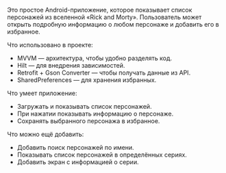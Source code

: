 Это простое Android-приложение, которое показывает список персонажей из вселенной «Rick and Morty». 
Пользователь может открыть подробную информацию о любом персонаже и добавить его в избранное.

Что использовано в проекте:
  * MVVM — архитектура, чтобы удобно разделять код.
  * Hilt — для внедрения зависимостей.
  * Retrofit + Gson Converter — чтобы получать данные из API.
  * SharedPreferences — для хранения избранных.

Что умеет приложение:
  * Загружать и показывать список персонажей.
  * При нажатии показывать информацию о персонаже.
  * Сохранять выбранного персонажа в избранное.

Что можно ещё добавить:
 * Добавить поиск персонажей по имени.
 * Показывать список персонажей в определённых сериях.
 * Добавить экран с информацией о серии.
